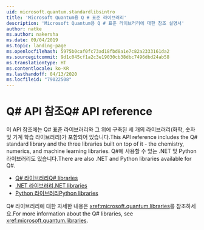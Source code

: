 ```yaml
---
uid: microsoft.quantum.standardlibsintro
title: 'Microsoft Quantum용 Q # 표준 라이브러리'
description: 'Microsoft Quantum용 Q # 표준 라이브러리에 대한 참조 설명서'
author: natke
ms.author: nakersha
ms.date: 09/04/2019
ms.topic: landing-page
ms.openlocfilehash: 5975b0caf0fc73ad18fbd8a1e7c82a2333161da2
ms.sourcegitcommit: 9d1c045cf1a2c3e19030cb38dbc7496dbd24ab58
ms.translationtype: HT
ms.contentlocale: ko-KR
ms.lasthandoff: 04/13/2020
ms.locfileid: "79022508"
---
```

# <a name="q-api-reference"></a><span data-ttu-id="3067b-103">Q# API 참조</span><span class="sxs-lookup"><span data-stu-id="3067b-103">Q# API reference</span></span> #

<span data-ttu-id="3067b-104">이 API 참조에는 Q# 표준 라이브러리와 그 위에 구축된 세 개의 라이브러리(화학, 숫자 및 기계 학습 라이브러리)가 포함되어 있습니다.</span><span class="sxs-lookup"><span data-stu-id="3067b-104">This API reference includes the Q# standard library and the three libraries built on top of it - the chemistry, numerics, and machine learning libraries.</span></span> <span data-ttu-id="3067b-105">Q#에 사용할 수 있는 .NET 및 Python 라이브러리도 있습니다.</span><span class="sxs-lookup"><span data-stu-id="3067b-105">There are also .NET and Python libraries available for Q#.</span></span>

- [<span data-ttu-id="3067b-106">Q# 라이브러리</span><span class="sxs-lookup"><span data-stu-id="3067b-106">Q# libraries</span></span>](xref:microsoft.quantum.qsharplibintro)
- [<span data-ttu-id="3067b-107">.NET 라이브러리</span><span class="sxs-lookup"><span data-stu-id="3067b-107">.NET libraries</span></span>](xref:microsoft.quantum.dotnetlibsintro)
- [<span data-ttu-id="3067b-108">Python 라이브러리</span><span class="sxs-lookup"><span data-stu-id="3067b-108">Python libraries</span></span>](https://docs.microsoft.com/python/qsharp)

<span data-ttu-id="3067b-109">Q# 라이브러리에 대한 자세한 내용은 <xref:microsoft.quantum.libraries>를 참조하세요.</span><span class="sxs-lookup"><span data-stu-id="3067b-109">For more information about the Q# libraries, see <xref:microsoft.quantum.libraries>.</span></span>
